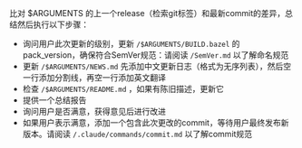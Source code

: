 比对 $ARGUMENTS 的上一个release（检索git标签）和最新commit的差异，总结然后执行以下步骤：

- 询问用户此次更新的级别，更新 `/$ARGUMENTS/BUILD.bazel` 的pack_version，确保符合SemVer规范：请阅读 `/SemVer.md` 以了解命名规范
- 更新 `/$ARGUMENTS/NEWS.md` 先添加中文更新日志（格式为无序列表），然后空一行添加分割线，再空一行添加英文翻译
- 检查 `/$ARGUMENTS/README.md` ，如果有陈旧描述，更新它
- 提供一个总结报告
- 询问用户是否满意，获得意见后进行改进
- 如果用户表示满意，添加一个包含此次更改的commit，等待用户最终发布新版本。请阅读 `/.claude/commands/commit.md` 以了解commit规范
